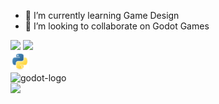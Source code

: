 <!--
**MatheusOCC/MatheusOCC** is a ✨ _special_ ✨ repository because its `README.md` (this file) appears on your GitHub profile.

Here are some ideas to get you started:

- 🔭 I’m currently working on ...

- 🤔 I’m looking for help with ...
- 💬 Ask me about ...
- 📫 How to reach me: ...
- 😄 Pronouns: ...
- ⚡ Fun fact: ...
-->
- 🌱 I’m currently learning Game Design
- 👯 I’m looking to collaborate on Godot Games

<div>
  <href = 'https://github.com/MatheusOCC'>
    <img height="180em" src="https://github-readme-stats.vercel.app/api?username=MatheusOCC&show_icons=true&theme=dark&include_all_commits=true&count_private=true"/>
  <img height="180em" src="https://github-readme-stats.vercel.app/api/top-langs/?username=MatheusOCC&layout=compact&langs_count=7&theme=dark"/>
</div>

<div>
  <img allign="center" alt="python-logo" height=30px width=30px src="https://raw.githubusercontent.com/devicons/devicon/master/icons/python/python-original.svg" >
</div>

<div>
  <img allign="center" alt="godot-logo" height=30px src="https://godotengine.org/assets/press/logo_large_color_dark.png" >
</div>

<div> 
  <a href="https://www.linkedin.com/in/matheuscerqueira" target="_blank"><img src="https://img.shields.io/badge/-LinkedIn-%230077B5?style=for-the-badge&logo=linkedin&logoColor=white" target="_blank"></a>  
</div>
